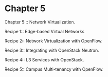# Chapter 5

Chapter 5 :: Network Virtualization.


Recipe 1:: Edge-based Virtual Networks.

Recipe 2:: Network Virtualization with OpenFlow.

Recipe 3:: Integrating with OpenStack Neutron.

Recipe 4:: L3 Services with OpenStack.

Recipe 5:: Campus Multi-tenancy with OpenFlow.